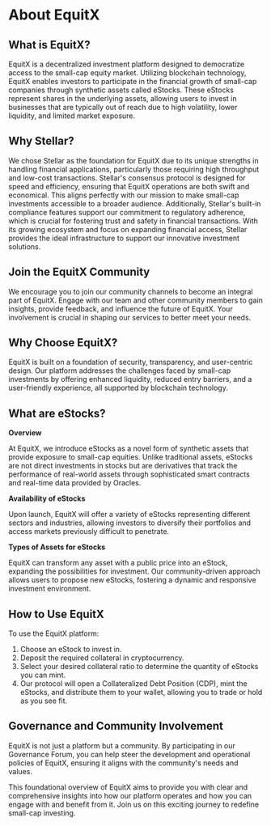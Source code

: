 # About EquitX

## What is EquitX?
EquitX is a decentralized investment platform designed to democratize access to the small-cap equity market. Utilizing blockchain technology, EquitX enables investors to participate in the financial growth of small-cap companies through synthetic assets called eStocks. These eStocks represent shares in the underlying assets, allowing users to invest in businesses that are typically out of reach due to high volatility, lower liquidity, and limited market exposure.


## Why Stellar?
We chose Stellar as the foundation for EquitX due to its unique strengths in handling financial applications, particularly those requiring high throughput and low-cost transactions. Stellar's consensus protocol is designed for speed and efficiency, ensuring that EquitX operations are both swift and economical. This aligns perfectly with our mission to make small-cap investments accessible to a broader audience. Additionally, Stellar's built-in compliance features support our commitment to regulatory adherence, which is crucial for fostering trust and safety in financial transactions. With its growing ecosystem and focus on expanding financial access, Stellar provides the ideal infrastructure to support our innovative investment solutions.


## Join the EquitX Community
We encourage you to join our community channels to become an integral part of EquitX. Engage with our team and other community members to gain insights, provide feedback, and influence the future of EquitX. Your involvement is crucial in shaping our services to better meet your needs.


## Why Choose EquitX?
EquitX is built on a foundation of security, transparency, and user-centric design. Our platform addresses the challenges faced by small-cap investments by offering enhanced liquidity, reduced entry barriers, and a user-friendly experience, all supported by blockchain technology.


## What are eStocks?
**Overview**

At EquitX, we introduce eStocks as a novel form of synthetic assets that provide exposure to small-cap equities. Unlike traditional assets, eStocks are not direct investments in stocks but are derivatives that track the performance of real-world assets through sophisticated smart contracts and real-time data provided by Oracles.

**Availability of eStocks**

Upon launch, EquitX will offer a variety of eStocks representing different sectors and industries, allowing investors to diversify their portfolios and access markets previously difficult to penetrate.

**Types of Assets for eStocks**

EquitX can transform any asset with a public price into an eStock, expanding the possibilities for investment. Our community-driven approach allows users to propose new eStocks, fostering a dynamic and responsive investment environment.


## How to Use EquitX
To use the EquitX platform:

1. Choose an eStock to invest in.
2. Deposit the required collateral in cryptocurrency.
3. Select your desired collateral ratio to determine the quantity of eStocks you can mint.
4. Our protocol will open a Collateralized Debt Position (CDP), mint the eStocks, and distribute them to your wallet, allowing you to trade or hold as you see fit.


## Governance and Community Involvement
EquitX is not just a platform but a community. By participating in our Governance Forum, you can help steer the development and operational policies of EquitX, ensuring it aligns with the community's needs and values.

This foundational overview of EquitX aims to provide you with clear and comprehensive insights into how our platform operates and how you can engage with and benefit from it. Join us on this exciting journey to redefine small-cap investing.





